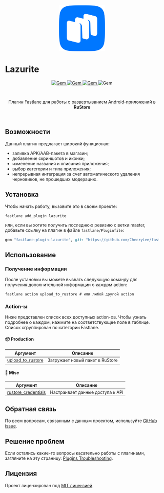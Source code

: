 <p align="center">
    <a href="#">
        <img src="https://raw.githubusercontent.com/CheeryLee/fastlane-plugin-lazurite/master/assets/RuStore_Icon.png" height="150" />
    </a>
</p>

# Lazurite

<p align="center">
<a href="https://opensource.org/licenses/MIT">
  <img alt="Gem" src="https://img.shields.io/badge/License-MIT-yellow.svg">
</a>
<a href="https://github.com/CheeryLee/fastlane-plugin-lazurite/releases">
  <img alt="Gem" src="https://img.shields.io/github/v/release/CheeryLee/fastlane-plugin-lazurite?display_name=tag">
</a>
<a href="https://rubygems.org/gems/fastlane-plugin-lazurite">
  <img alt="Gem" src="https://badge.fury.io/rb/fastlane-plugin-lazurite.svg">
</a>
<img alt="Gem" src="https://img.shields.io/gem/dt/fastlane-plugin-lazurite">
</p>

<br/>
<p align="center">Плагин Fastlane для работы с развертыванием Android-приложений в <b>RuStore</b></p>
<br/>

## Возможности
Данный плагин предлагает широкий функционал:
* заливка APK/AAB-пакета в магазин;
* добавление скриншотов и иконки;
* изменение названия и описания приложения;
* выбор категории и типа приложения;
* непрерывная интеграция за счет автоматического удаления черновиков, не прошедших модерацию.

## Установка

Чтобы начать работу, вызовите это в своем проекте:
```shell
fastlane add_plugin lazurite
```
или, если вы хотите получить последнюю ревизию с ветки master, добавьте ссылку на плагин в файле `fastlane/Pluginfile`:
```ruby
gem "fastlane-plugin-lazurite", git: "https://github.com/CheeryLee/fastlane-plugin-lazurite.git" 
```

## Использование
### Получение информации
После установки вы можете вызвать следующую команду для получения дополнительной информации о каждом action:
```shell
fastlane action upload_to_rustore # или любой другой action
```

### Action-ы
Ниже представлен список всех доступных action-ов. Чтобы узнать подробнее о каждом, нажмите на соответствующее поле в таблице.
Список сгруппирован по категории Fastlane.

#### 📦 Production

| Аргумент                                               | Описание                        |
|--------------------------------------------------------|---------------------------------|
| [upload_to_rustore](docs/actions/upload_to_rustore.md) | Загружает новый пакет в RuStore |
#### 🔆 Misc

| Аргумент                                                   | Описание                         |
|------------------------------------------------------------|----------------------------------|
| [rustore_credentials](docs/actions/rustore_credentials.md) | Настраивает данные доступа к API |

## Обратная связь

По всем вопросам, связанным с данным проектом, используйте [GitHub issue](https://github.com/CheeryLee/fastlane-plugin-lazurite/issues).

## Решение проблем

Если остались какие-то вопросы касательно работы с плагинами, загляните на эту страницу:
[Plugins Troubleshooting](https://docs.fastlane.tools/plugins/plugins-troubleshooting/).

## Лицензия

Проект лицензирован под [MIT лицензией](LICENSE).

